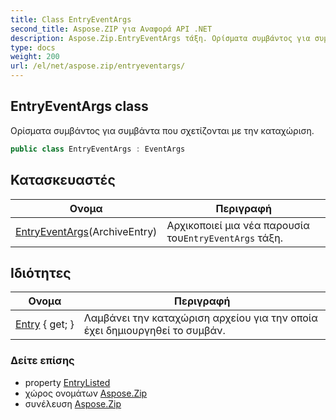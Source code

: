 ```yaml
---
title: Class EntryEventArgs
second_title: Aspose.ZIP για Αναφορά API .NET
description: Aspose.Zip.EntryEventArgs τάξη. Ορίσματα συμβάντος για συμβάντα που σχετίζονται με την καταχώριση.
type: docs
weight: 200
url: /el/net/aspose.zip/entryeventargs/
---
```

## EntryEventArgs class

Ορίσματα συμβάντος για συμβάντα που σχετίζονται με την καταχώριση.

```csharp
public class EntryEventArgs : EventArgs
```

## Κατασκευαστές

| Ονομα | Περιγραφή |
| --- | --- |
| [EntryEventArgs](entryeventargs/)(ArchiveEntry) | Αρχικοποιεί μια νέα παρουσία του`EntryEventArgs` τάξη. |

## Ιδιότητες

| Ονομα | Περιγραφή |
| --- | --- |
| [Entry](../../aspose.zip/entryeventargs/entry/) { get; } | Λαμβάνει την καταχώριση αρχείου για την οποία έχει δημιουργηθεί το συμβάν. |

### Δείτε επίσης

* property [EntryListed](../archiveloadoptions/entrylisted/)
* χώρος ονομάτων [Aspose.Zip](../../aspose.zip/)
* συνέλευση [Aspose.Zip](../../)


